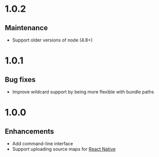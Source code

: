 # 1.0.2

## Maintenance

* Support older versions of node (4.8+)

# 1.0.1

## Bug fixes

* Improve wildcard support by being more flexible with bundle paths

# 1.0.0

## Enhancements

* Add command-line interface
* Support uploading source maps for [React Native](https://docs.bugsnag.com/platforms/react-native/showing-full-stacktraces/)
